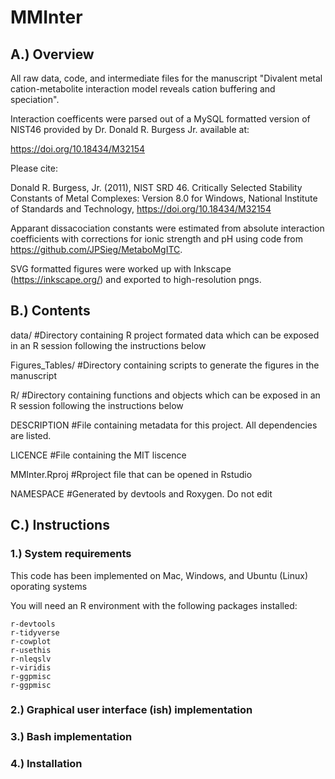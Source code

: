 # MMInter

## A.) Overview

All raw data, code, and intermediate files for the manuscript "Divalent metal cation-metabolite interaction model reveals cation buffering and speciation".

Interaction coefficents were parsed out of a MySQL formatted version of NIST46 provided by Dr. Donald R. Burgess Jr. available at:

https://doi.org/10.18434/M32154

Please cite:

Donald R. Burgess, Jr. (2011), NIST SRD 46. Critically Selected Stability Constants of Metal Complexes: Version 8.0 for Windows, National Institute of Standards and Technology, https://doi.org/10.18434/M32154

Apparant dissacociation constants were estimated from absolute interaction coefficients with corrections for ionic strength and pH using code from https://github.com/JPSieg/MetaboMgITC.

SVG formatted figures were worked up with Inkscape (https://inkscape.org/) and exported to high-resolution pngs.

## B.) Contents

data/ #Directory containing R project formated data which can be exposed in an R session following the instructions below 

Figures_Tables/ #Directory containing scripts to generate the figures in the manuscript

R/ #Directory containing functions and objects which can be exposed in an R session following the instructions below

DESCRIPTION #File containing metadata for this project. All dependencies are listed.

LICENCE #File containing the MIT liscence

MMInter.Rproj #Rproject file that can be opened in Rstudio

NAMESPACE #Generated by devtools and Roxygen. Do not edit

## C.) Instructions

### 1.) System requirements

This code has been implemented on Mac, Windows, and Ubuntu (Linux) oporating systems

You will need an R environment with the following packages installed:

    r-devtools
    r-tidyverse
    r-cowplot
    r-usethis
    r-nleqslv
    r-viridis
    r-ggpmisc
    r-ggpmisc

### 2.) Graphical user interface (ish) implementation

### 3.) Bash implementation

### 4.) Installation



